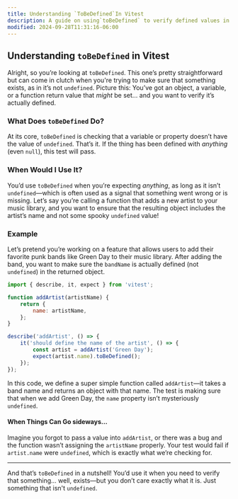 ```yaml
---
title: Understanding `ToBeDefined`In Vitest
description: A guide on using`toBeDefined` to verify defined values in Vitest.
modified: 2024-09-28T11:31:16-06:00
---
```


## Understanding `toBeDefined` in Vitest

Alright, so you’re looking at `toBeDefined`. This one’s pretty straightforward but can come in clutch when you're trying to make sure that something exists, as in it’s not `undefined`. Picture this: You’ve got an object, a variable, or a function return value that *might* be set… and you want to verify it’s actually defined.

### What Does `toBeDefined` Do?

At its core, `toBeDefined` is checking that a variable or property doesn’t have the value of `undefined`. That’s it. If the thing has been defined with *anything* (even `null`), this test will pass.

### When Would I Use It?

You’d use `toBeDefined` when you’re expecting *anything*, as long as it isn’t `undefined`—which is often used as a signal that something went wrong or is missing. Let’s say you’re calling a function that adds a new artist to your music library, and you want to ensure that the resulting object includes the artist’s name and not some spooky `undefined` value!

### Example

Let’s pretend you’re working on a feature that allows users to add their favorite punk bands like Green Day to their music library. After adding the band, you want to make sure the `bandName` is actually defined (not `undefined`) in the returned object.

```javascript
import { describe, it, expect } from 'vitest';

function addArtist(artistName) {
	return {
		name: artistName,
	};
}

describe('addArtist', () => {
	it('should define the name of the artist', () => {
		const artist = addArtist('Green Day');
		expect(artist.name).toBeDefined();
	});
});
```

In this code, we define a super simple function called `addArtist`—it takes a band name and returns an object with that name. The test is making sure that when we add Green Day, the `name` property isn’t mysteriously `undefined`.

#### When Things Can Go sideways…

Imagine you forgot to pass a value into `addArtist`, or there was a bug and the function wasn’t assigning the `artistName` properly. Your test would fail if `artist.name` were `undefined`, which is exactly what we’re checking for.

***

And that’s `toBeDefined` in a nutshell! You’d use it when you need to verify that something… well, exists—but you don’t care exactly what it is. Just something that isn't `undefined`.

```ts
```

